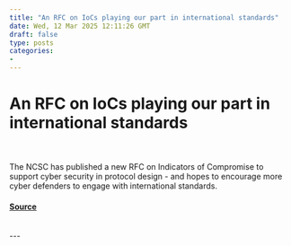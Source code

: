 ```yaml
---
title: "An RFC on IoCs playing our part in international standards"
date: Wed, 12 Mar 2025 12:11:26 GMT
draft: false
type: posts
categories: 
- 
---
```

# An RFC on IoCs playing our part in international standards

<br/>

<br/>
The NCSC has published a new RFC on Indicators of Compromise to support cyber security in protocol design - and hopes to encourage more cyber defenders to engage with international standards.

#### [Source](https://www.ncsc.gov.uk/blog-post/rfc-indicators-of-compromise-for-ietf)

<br/>
---
